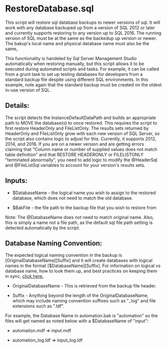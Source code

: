 # RestoreDatabase.sql

This script will restore sql database backups to newer versions of sql. It will work with any database backuped up from a version of SQL 2012 or later and currently supports restoring to any version up to SQL 2016. The running version of SQL must be at the same as the backedup up version or newer. The bakup's local name and physical database name must also be the same,  

This functionality is handeled by Sql Server Management Studio automatically when restoring manually, but this script allows it to be executed during automated scripts and tasks. For example, it can be called from a grunt task to set up testing databases for developers from a standard backup file despite using different SQL environments. In this example, note again that the standard backup must be created on the oldest in-use version of SQL.

## Details:

The script detects the InstanceDefaultDataPath and builds an appropriate path to MOVE the database(s) to once restored. This requires the script to first restore HeaderOnly and FileListOnly. The results sets returned by HeaderOnly and FileListOnly grow with each new version of SQL Server, so the script also contains logic to adjust for this. Currently, it supports 2012, 2014, and 2016. If you are on a newer version and are getting errors claiming that "Column name or number of supplied values does not match table definition" and that RESTORE HEADERONLY or FILELISTONLY "terminated abnormally", you need to add logic to modify the @HeaderSql and @FileListSql variables to account for your version's results sets.


## Inputs:

* $DatabaseName - the logical name you wish to assign to the restored database, which does not need to match the old database.

* $BakFile - the file path to the backup file that you wish to restore from

Note: The @DatabaseName does not need to match original name. Also, this is simply a name not a file path, as the default sql file path setting is detected automatically by the script.


## Database Naming Convention:
The expected logical naming convention in the backup is \[OriginalDatabaseName\]\[Suffix\] and it will create databases with logical names in the format \[$DatabaseName\]\[Suffix\]. For information on logical vs database name, how to look them up, and best practices on keeping them in sync, [click here.](http://pnsoftwarestudies.blogspot.com/2013/08/DifferenceBetweenDatabaseNameLogicalNameAndPhysicalNameOfADatabaseInSQLServer.html)

* OriginalDatabaseName - This is retrieved from the backup file header.

* Suffix - Anything beyond the length of the OriginalDatabaseName, which may include naming convention suffixes such as "_log" and file extensions such as ".ldf".


For example, the Database Name in automation.bak is "automation" so the files will get named as noted below with a $DatabaseName of "input":

* automation.mdf => input.mdf

* automation_log.ldf => input_log.ldf
